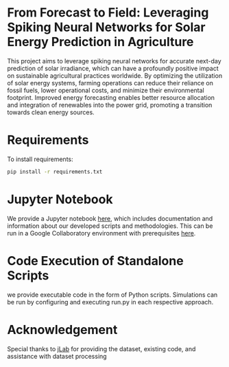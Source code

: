 # From Forecast to Field: Leveraging Spiking Neural Networks for Solar Energy Prediction in Agriculture

This project aims to leverage spiking neural networks for accurate next-day prediction of solar irradiance, which can have a profoundly positive impact on sustainable agricultural practices worldwide. By optimizing the utilization of solar energy systems, farming operations can reduce their reliance on fossil fuels, lower operational costs, and minimize their environmental footprint. Improved energy forecasting enables better resource allocation and integration of renewables into the power grid, promoting a transition towards clean energy sources. 

# Requirements

To install requirements:
```bash
pip install -r requirements.txt
```

# Jupyter Notebook

We provide a Jupyter notebook [here](https://github.com/mountains-high/AgTech_Project_H/blob/main/AgTech_97_project_tutorial.ipynb), which includes documentation and information about our developed scripts and methodologies. This can be run in a Google Collaboratory environment with prerequisites [here](https://github.com/mountains-high/AgTech_Project_H/blob/main/requirements.txt).

# Code Execution of Standalone Scripts

we provide executable code in the form of Python scripts. Simulations can be run by configuring and executing run.py in each respective approach.

# Acknowledgement

Special thanks to [jLab](https://github.com/jlab-sensing) for providing the dataset, existing code, and assistance with dataset processing

